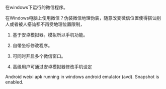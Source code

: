 在windows下运行的微信程序。

在Windows电脑上使用微信？伪装微信地理伪装，随意改变微信位置使得搭讪别人或者被人搭讪都不再受地理位置限制，

1. 基于安卓模拟器。模拟所以手机功能。

2. 自带坐标修改程序。

3. 可同时开启多个微信窗口。

4. 高级用户可通过安卓模拟器修改手机设定





Android weixi apk running in windows android emulator (avd). Snapshot is enabled.